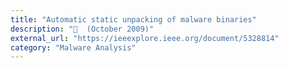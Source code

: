 ```yaml
---
title: "Automatic static unpacking of malware binaries"
description: "📓  (October 2009)"
external_url: "https://ieeexplore.ieee.org/document/5328814"
category: "Malware Analysis"
---
```

